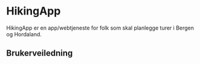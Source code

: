 # HikingApp
HikingApp er en app/webtjeneste for folk som skal planlegge turer i Bergen og Hordaland.

## Brukerveiledning
